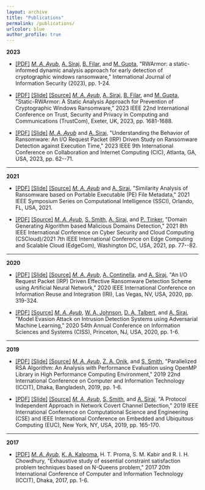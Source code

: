 ```yaml
---
layout: archive
title: "Publications"
permalink: /publications/
urlcolor: blue
author_profile: true
---
```


**2023**
* [[PDF]](../files/rwarmor_authors_copy.pdf) _[M. A. Ayub](https://scholar.google.com/citations?user=xRr78bIAAAAJ)_, [A. Siraj](https://scholar.google.com/citations?user=DcXiy0AAAAAJ), [B. Filar](https://scholar.google.com/citations?user=OLcliSsAAAAJ&hl=en), and [M. Gupta](https://scholar.google.com/citations?user=acSa1DYAAAAJ&hl=en), "RWArmor: a static-informed dynamic analysis approach for early detection of cryptographic windows ransomware," International Journal of Information Security (2023), pp. 1-24.

* [[PDF]](../files/Static-RWArmor.pdf) [[Slide]](../files/Static-RWArmor_Presentation.pdf) [[Source]]([https://github.com/AhsanAyub/irp-logs-mining](https://github.com/AhsanAyub/deep_static_ransomware_analysis)) _[M. A. Ayub](https://scholar.google.com/citations?user=xRr78bIAAAAJ)_, [A. Siraj](https://scholar.google.com/citations?user=DcXiy0AAAAAJ), [B. Filar](https://scholar.google.com/citations?user=OLcliSsAAAAJ&hl=en), and [M. Gupta](https://scholar.google.com/citations?user=acSa1DYAAAAJ&hl=en), "Static-RWArmor: A Static Analysis Approach for Prevention of Cryptographic Windows Ransomware," 2023 IEEE 22nd International Conference on Trust, Security and Privacy in Computing and Communications (TrustCom), Exeter, UK, 2023, pp. 1681-1688. 

* [[PDF]](../files/ayub_et_al_2023_understanding.pdf) [[Slide]](../files/ayub_et_al_2023_understanding_presentation.pdf) _[M. A. Ayub](https://scholar.google.com/citations?user=xRr78bIAAAAJ)_ and [A. Siraj](https://scholar.google.com/citations?user=DcXiy0AAAAAJ), "Understanding the Behavior of Ransomware: An I/O Request Packet (IRP) Driven Study on Ransomware Detection against Execution Time," 2023 IEEE 9th International Conference on Collaboration and Internet Computing (CIC), Atlanta, GA, USA, 2023, pp. 62--71.

---

**2021**
* [[PDF]](../files/Authors_Copy_Static_Ransomware_Analysis.pdf) [[Slide]](../files/IEEE_SSCI_2021_Presentation.pdf) [[Source]](https://github.com/AhsanAyub/static_ransomware_analysis) _[M. A. Ayub](https://scholar.google.com/citations?user=xRr78bIAAAAJ)_ and [A. Siraj](https://scholar.google.com/citations?user=DcXiy0AAAAAJ), "Similarity Analysis of Ransomware based on Portable Executable (PE) File Metadata," 2021 IEEE Symposium Series on Computational Intelligence (SSCI), Orlando, FL, USA, 2021.

* [[PDF]](../files/MAA_SS_AS_PT_Domain_Generating_Algorithm_Based_Malicious_Domains_Detection.pdf) [[Source]](https://github.com/AhsanAyub/malicious_domains_dga_detection) _[M. A. Ayub](https://scholar.google.com/citations?user=xRr78bIAAAAJ)_, [S. Smith](https://www.linkedin.com/in/steven-smith-79bb94140), [A. Siraj](https://scholar.google.com/citations?user=DcXiy0AAAAAJ), and [P. Tinker](https://www.linkedin.com/in/pauljtinker/), "Domain Generating Algorithm based Malicious Domains Detection," 2021 8th IEEE International Conference on Cyber Security and Cloud Computing (CSCloud)/2021 7th IEEE International Conference on Edge Computing and Scalable Cloud (EdgeCom), Washington DC, USA, 2021, pp. 77--82.

---

**2020**
* [[PDF]](../files/Authors_Copy_An_IO_Request_Packet_(IRP)_Driven_Effective_Ransomware_Detection_Scheme_using_Artificial_Neural_Network.pdf) [[Slide]](../files/IEEE_IRI_2020_Ahsan_Ayub_An_I_O_Request_Packet_(IRP)_Driven_Effective_Ransomware_Detection_Scheme_using_Artificial_Neural_Network.pdf) [[Source]](https://github.com/AhsanAyub/irp-logs-mining) _[M. A. Ayub](https://scholar.google.com/citations?user=xRr78bIAAAAJ)_, [A. Continella](https://scholar.google.it/citations?user=U3IPwFYAAAAJ&hl=e), and [A. Siraj](https://scholar.google.com/citations?user=DcXiy0AAAAAJ), "An I/O Request Packet (IRP) Driven Effective Ransomware Detection Scheme using Artificial Neural Network," 2020 IEEE International Conference on Information Reuse and Integration (IRI), Las Vegas, NV, USA, 2020, pp. 319-324. 

* [[PDF]](../files/Authors_Copy_Model_Evasion_Attack_on_Intrusion_Detection_Systems_using_Adversarial_Machine_Learning.pdf) [[Source]](https://github.com/AhsanAyub/adversarial_ml_ids) _[M. A. Ayub](https://scholar.google.com/citations?user=xRr78bIAAAAJ)_, [W. A. Johnson](https://scholar.google.com/citations?user=tWMqR5gAAAAJ), [D. A. Talbert](https://scholar.google.com/citations?user=p-PV344AAAAJ), and [A. Siraj](https://scholar.google.com/citations?user=DcXiy0AAAAAJ), "Model Evasion Attack on Intrusion Detection Systems using Adversarial Machine Learning," 2020 54th Annual Conference on Information Sciences and Systems (CISS), Princeton, NJ, USA, 2020, pp. 1-6.

---

**2019**
* [[PDF]](../files/PID6235867.pdf) [[Slide]](../files/ICCIT_2019_RSA_Parallelization.pdf) [[Source]](https://github.com/AhsanAyub/RSA_Parallelization) _[M. A. Ayub](https://scholar.google.com/citations?user=xRr78bIAAAAJ)_, [Z. A. Onik](https://www.linkedin.com/in/zishanahmedonik), and [S. Smith](https://www.linkedin.com/in/steven-smith-79bb94140), "Parallelized RSA Algorithm: An Analysis with Performance Evaluation using OpenMP Library in High Performance Computing Environment," 2019 22nd International Conference on Computer and Information Technology (ICCIT), Dhaka, Bangladesh, 2019, pp. 1-6.

* [[PDF]](../files/Authors_Copy_Paper_91_IEEE_CSE_2019.pdf) [[Slide]](../files/IEEE_CSE_2019_Conference_Presentation.pdf) [[Source]](https://github.com/AhsanAyub/NetworkCovertChannel) _[M. A. Ayub](https://scholar.google.com/citations?hl=en&user=xRr78bIAAAAJ)_, [S. Smith](https://www.linkedin.com/in/steven-smith-79bb94140), and [A. Siraj](https://scholar.google.com/citations?user=DcXiy0AAAAAJ&hl=en&oi=ao), "A Protocol Independent Approach in Network Covert Channel Detection," 2019 IEEE International Conference on Computational Science and Engineering (CSE) and IEEE International Conference on Embedded and Ubiquitous Computing (EUC), New York, NY, USA, 2019, pp. 165-170.

---

**2017**
* [[PDF]](https://ieeexplore.ieee.org/stamp/stamp.jsp?arnumber=8281850) _[M. A. Ayub](https://scholar.google.com/citations?hl=en&user=xRr78bIAAAAJ)_, [K. A. Kalpoma](https://scholar.google.com/citations?user=c-hjYaUAAAAJ&hl=en), H. T. Proma, S. M. Kabir and R. I. H. Chowdhury, "Exhaustive study of essential constraint satisfaction problem techniques based on N-Queens problem," 2017 20th International Conference of Computer and Information Technology (ICCIT), Dhaka, 2017, pp. 1-6.
